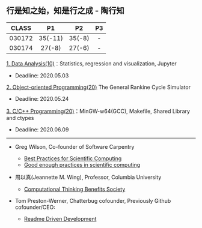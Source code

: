## 行是知之始，知是行之成 - 陶行知

| CLASS   |    P1    |    P2    |  P3      |
|:-------:|:--------:|:--------:|:--------:|
| 030172  | 35(-11)  |  35(-8)  |    -     |  
| 030174  | 27(-8)   |  27(-6)  |   -      |  


[1. Data Analysis(10)](./P1)：Statistics, regression and visualization, Jupyter 

* Deadline: 2020.05.03

[2. Object-oriented Programming(20)](./P2) The General Rankine Cycle Simulator

* Deadline: 2020.05.24

[3. C/C++ Programming(20)](./P3)：MinGW-w64(GCC), Makefile, Shared Library and ctypes

* Deadline: 2020.06.09
---
* Greg Wilson, Co-founder of Software Carpentry 
  * [Best Practices for Scientific Computing](https://journals.plos.org/plosbiology/article?id=10.1371/journal.pbio.1001745)
  * [Good enough practices in scientific computing](https://journals.plos.org/ploscompbiol/article?id=10.1371/journal.pcbi.1005510)

* 周以真(Jeannette M. Wing), Professor, Columbia University 
  * [Computational Thinking Benefits Society](http://socialissues.cs.toronto.edu/index.html%3Fp=279.html)

* Tom Preston-Werner, Chatterbug cofounder, Previously Github cofounder/CEO:
  * [Readme Driven Development](https://tom.preston-werner.com/2010/08/23/readme-driven-development.html)


